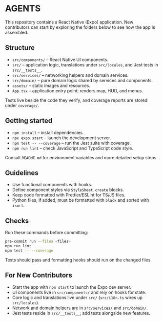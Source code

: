 # AGENTS

This repository contains a React Native (Expo) application. New contributors can start by exploring the folders below to see how the app is assembled.

## Structure

- `src/components/` – React Native UI components.
- `src/` – application logic, translations under `src/locales`, and Jest tests in `src/__tests__`.
- `src/services/` – networking helpers and domain services.
- `src/domain/` – pure domain logic shared by services and components.
- `assets/` – static images and resources.
- `App.tsx` – application entry point; renders map, HUD, and menus.

Tests live beside the code they verify, and coverage reports are stored under `coverage/`.

## Getting started

- `npm install` – install dependencies.
- `npx expo start` – launch the development server.
- `npm test -- --coverage` – run the Jest suite with coverage.
- `npm run lint` – check JavaScript and TypeScript code style.

Consult `README.md` for environment variables and more detailed setup steps.

## Guidelines

- Use functional components with hooks.
- Define component styles via `StyleSheet.create` blocks.
- Keep code formatted with Prettier/ESLint for TS/JS files.
- Python files, if added, must be formatted with `black` and sorted with `isort`.

## Checks

Run these commands before committing:

```bash
pre-commit run --files <files>
npm run lint
npm test -- --coverage
```

Tests should pass and formatting hooks should run on the changed files.

## For New Contributors

- Start the app with `npm start` to launch the Expo dev server.
- UI components live in `src/components/` and rely on hooks for state.
- Core logic and translations live under `src/` (`src/i18n.ts` wires up `src/locales`).
- Network and domain helpers are in `src/services/` and `src/domain/`.
- Jest tests reside in `src/__tests__`; add tests alongside new features.
